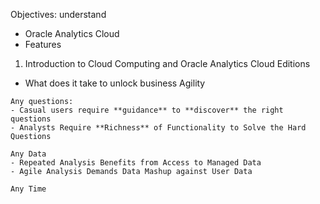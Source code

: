 Objectives: understand
- Oracle Analytics Cloud
- Features
1. Introduction to Cloud Computing and Oracle Analytics Cloud Editions
- What does it take to unlock business Agility
```
Any questions: 
- Casual users require **guidance** to **discover** the right questions
- Analysts Require **Richness** of Functionality to Solve the Hard Questions
```

```
Any Data
- Repeated Analysis Benefits from Access to Managed Data
- Agile Analysis Demands Data Mashup against User Data
```

```
Any Time
```
